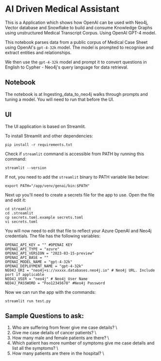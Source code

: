 # AI Driven Medical Assistant
This is a Application which shows how OpenAI can be used with Neo4j, Vector database and Snowflake to build and consume Knowledge Graphs using unstructured Medical Transcript Corpus. Using OpenAI GPT-4 model.

This notebook parses data from a public corpus of Medical Case Sheet using OpenAI's `gpt-4-32k` model. The model is prompted to recognise and extract entities and relationships. 

We then use the `gpt-4-32k` model and prompt it to convert questions in English to Cypher - Neo4j's query language for data retrieval.


## Notebook
The notebook is at Ingesting_data_to_neo4j  walks through prompts and tuning a model.  You will need to run that before the UI. 

## UI
The UI application is based on Streamlit. 


To install Streamlit and other dependencies:

    pip install -r requirements.txt

Check if `streamlit` command is accessible from PATH by running this command:

    streamlit --version

If not, you need to add the `streamlit` binary to PATH variable like below:

    export PATH="/app/venv/genai/bin:$PATH"

Next up you'll need to create a secrets file for the app to use.  Open the file and edit it:

    cd streamlit
    cd .streamlit
    cp secrets.toml.example secrets.toml
    vi secrets.toml

You will now need to edit that file to reflect your Azure OpenAI and Neo4j credentials. The file has the following variables:

    OPENAI_API_KEY = "" #OPENAI KEY
    OPENAI_API_TYPE = "azure"
    OPENAI_API_VERSION = "2023-03-15-preview"
    OPENAI_API_BASE = ""
    OPENAI_MODEL_NAME = "gpt-4-32k"
    OPENAI_DEPLOYMENT_NAME = "gpt-4-32k"
    NEO4J_URI = "neo4j+s://xxxxx.databases.neo4j.io" # Neo4j URL. Include port if applicable
    NEO4J_USER = "neo4j" # Neo4j User Name
    NEO4J_PASSWORD = "Foo12345678" #Neo4j Password

Now we can run the app with the commands:

    streamlit run test.py 
   

## Sample Questions to ask:
1. Who are suffering from fever give me case details? \
2. Give me case details of cancer patients? \
3. How many male and female patients are there? \
4. Which patient has more number of symptoms give me case details and list all the symptoms? \
5. How many patients are there in the hospital? \
